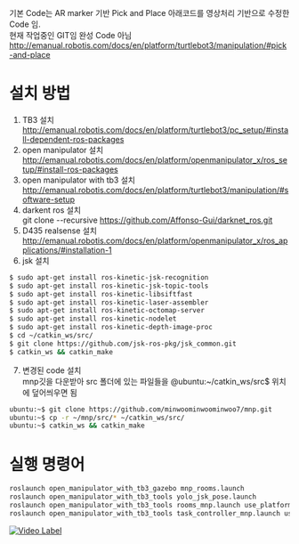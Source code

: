 기본 Code는 AR marker 기반 Pick and Place 아래코드를 영상처리 기반으로 수정한 Code 임.   
현재 작업중인 GIT임 완성 Code 아님   
http://emanual.robotis.com/docs/en/platform/turtlebot3/manipulation/#pick-and-place   

# 설치 방법    
1. TB3 설치    
http://emanual.robotis.com/docs/en/platform/turtlebot3/pc_setup/#install-dependent-ros-packages     
2. open manipulator 설치    
http://emanual.robotis.com/docs/en/platform/openmanipulator_x/ros_setup/#install-ros-packages   
3. open manipulator with tb3 설치   
http://emanual.robotis.com/docs/en/platform/turtlebot3/manipulation/#software-setup   
4. darkent ros 설치    
git clone --recursive https://github.com/Affonso-Gui/darknet_ros.git    
5. D435 realsense 설치   
http://emanual.robotis.com/docs/en/platform/openmanipulator_x/ros_applications/#installation-1   
6. jsk 설치     
```bash
$ sudo apt-get install ros-kinetic-jsk-recognition
$ sudo apt-get install ros-kinetic-jsk-topic-tools
$ sudo apt-get install ros-kinetic-libsiftfast
$ sudo apt-get install ros-kinetic-laser-assembler
$ sudo apt-get install ros-kinetic-octomap-server
$ sudo apt-get install ros-kinetic-nodelet
$ sudo apt-get install ros-kinetic-depth-image-proc
$ cd ~/catkin_ws/src/
$ git clone https://github.com/jsk-ros-pkg/jsk_common.git
$ catkin_ws && catkin_make
```
7. 변경된 code 설치    
mnp깃을 다운받아 src 폴더에 있는 파일들을 @ubuntu:~/catkin_ws/src$ 위치에 덮어씌우면 됨    
```bash
ubuntu:~$ git clone https://github.com/minwoominwoominwoo7/mnp.git
ubuntu:~$ cp -r ~/mnp/src/* ~/catkin_ws/src/
ubuntu:~$ catkin_ws && catkin_make
```

# 실행 명령어   
```bash
roslaunch open_manipulator_with_tb3_gazebo mnp_rooms.launch  
roslaunch open_manipulator_with_tb3_tools yolo_jsk_pose.launch  
roslaunch open_manipulator_with_tb3_tools rooms_mnp.launch use_platform:=false
roslaunch open_manipulator_with_tb3_tools task_controller_mnp.launch use_platform:=false
```

[![Video Label](http://img.youtube.com/vi/VflIXO7doro/0.jpg)](https://youtu.be/VflIXO7doro?t=0s)

